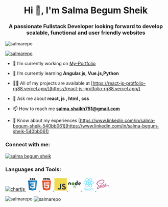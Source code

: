 <h1 align="center">Hi 👋, I'm Salma Begum Sheik</h1>
<h3 align="center">A passionate Fullstack Developer looking forward to develop scalable, functional and user friendly websites</h3>

<p align="left"> <img src="https://komarev.com/ghpvc/?username=salmarepo&label=Profile%20views&color=0e75b6&style=flat" alt="salmarepo" /> </p>

<p align="left"> <a href="https://github.com/ryo-ma/github-profile-trophy"><img src="https://github-profile-trophy.vercel.app/?username=salmarepo" alt="salmarepo" /></a> </p>

- 🔭 I’m currently working on [My-Portfolio](https:https://github.com/SalmaRepo/ReactJs_Protfolio)

- 🌱 I’m currently learning **Angular.js, Vue.js,Python**

- 👨‍💻 All of my projects are available at [https://react-js-protfolio-rg88.vercel.app/](https://react-js-protfolio-rg88.vercel.app/)

- 💬 Ask me about **react, js , html , css**

- 📫 How to reach me **salma.shaikh751@gmail.com**

- 📄 Know about my experiences [https://www.linkedin.com/in/salma-begum-sheik-540bb061](https://www.linkedin.com/in/salma-begum-sheik-540bb061)

<h3 align="left">Connect with me:</h3>
<p align="left">
<a href="https://www.linkedin.com/in/salma-begum-sheik-540bb061" target="blank"><img align="center" src="https://raw.githubusercontent.com/rahuldkjain/github-profile-readme-generator/master/src/images/icons/Social/linked-in-alt.svg" alt="salma begum sheik" height="30" width="40" /></a>
</p>

<h3 align="left">Languages and Tools:</h3>
<p align="left"> <a href="https://www.chartjs.org" target="_blank" rel="noreferrer"> <img src="https://www.chartjs.org/media/logo-title.svg" alt="chartjs" width="40" height="40"/> </a> <a href="https://www.w3schools.com/css/" target="_blank" rel="noreferrer"> <img src="https://raw.githubusercontent.com/devicons/devicon/master/icons/css3/css3-original-wordmark.svg" alt="css3" width="40" height="40"/> </a> <a href="https://www.w3.org/html/" target="_blank" rel="noreferrer"> <img src="https://raw.githubusercontent.com/devicons/devicon/master/icons/html5/html5-original-wordmark.svg" alt="html5" width="40" height="40"/> </a> <a href="https://developer.mozilla.org/en-US/docs/Web/JavaScript" target="_blank" rel="noreferrer"> <img src="https://raw.githubusercontent.com/devicons/devicon/master/icons/javascript/javascript-original.svg" alt="javascript" width="40" height="40"/> </a> <a href="https://nodejs.org" target="_blank" rel="noreferrer"> <img src="https://raw.githubusercontent.com/devicons/devicon/master/icons/nodejs/nodejs-original-wordmark.svg" alt="nodejs" width="40" height="40"/> </a> <a href="https://reactjs.org/" target="_blank" rel="noreferrer"> <img src="https://raw.githubusercontent.com/devicons/devicon/master/icons/react/react-original-wordmark.svg" alt="react" width="40" height="40"/> </a> <a href="https://sass-lang.com" target="_blank" rel="noreferrer"> <img src="https://raw.githubusercontent.com/devicons/devicon/master/icons/sass/sass-original.svg" alt="sass" width="40" height="40"/> </a> </p>

<p><img align="left" src="https://github-readme-stats.vercel.app/api/top-langs?username=salmarepo&show_icons=true&locale=en&layout=compact" alt="salmarepo" /></p>

<p>&nbsp;<img align="center" src="https://github-readme-stats.vercel.app/api?username=salmarepo&show_icons=true&locale=en" alt="salmarepo" /></p>

